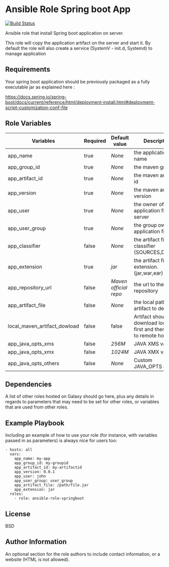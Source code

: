 Ansible Role Spring boot App
=========

[![Build Status](https://travis-ci.org/orachide/ansible-role-springboot.svg?branch=master)](https://travis-ci.org/orachide/ansible-role-springboot)

Ansible role that install Spring boot application on server.

This role will copy the application artifact on the server and start it. By default the role will also create a service (SystemV - init.d, Systemd) to manage application

Requirements
------------

Your spring boot application should be previously packaged as a fully executable jar as explained here :

https://docs.spring.io/spring-boot/docs/current/reference/html/deployment-install.html#deployment-script-customization-conf-file

Role Variables
--------------

| Variables | Required | Default value | Description |
|-----------|----------|---------------|-------------|
| app_name  | true     | *None*          | the application name |
| app_group_id  | true     | *None*          | the maven group id |
| app_artifact_id  | true     | *None*          | the maven artifact id |
| app_version  | true     | *None*          | the maven artifact version |
| app_user  | true     | *None*          | the owner of application files on server|
| app_user_group  | true     | *None*          | the group owninng application files |
| app_classifier  | false     | *None*          | the artifact file classifier (SOURCES,DOCS...) |
| app_extension  | true     | *jar*          | the artifact file extension. (jar,war,ear) |
| app_repository_url  | false     | *Maven official repo*          | the url to the maven repository |
| app_artifact_file  | false     | *None*          | the local path to the artifact to deploy |
| local_maven_artifact_dowload | false | false | Artifact should be download locally first and then copy to remote host? |
| app_java_opts_xms  | false     | *256M*          | JAVA XMS value |
| app_java_opts_xmx  | false     | *1024M*          | JAVA XMX value |
| app_java_opts_others  | false     | *None*          | Custom JAVA_OPTS options |



Dependencies
------------

A list of other roles hosted on Galaxy should go here, plus any details in regards to parameters that may need to be set for other roles, or variables that are used from other roles.

Example Playbook
----------------

Including an example of how to use your role (for instance, with variables passed in as parameters) is always nice for users too:

    - hosts: all
      vars:
        app_name: my-app
        app_group_id: my-groupid
        app_artifact_id: my-artifactid
        app_version: 0.0.1
        app_user: john
        app_user_group: user_group
        app_artifact_file: /path/file.jar
        app_extension: jar
      roles:
        - role: ansible-role-springboot

License
-------

BSD

Author Information
------------------

An optional section for the role authors to include contact information, or a website (HTML is not allowed).
